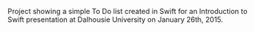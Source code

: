 Project showing a simple To Do list created in Swift for an Introduction to Swift presentation at Dalhousie University on January 26th, 2015.
